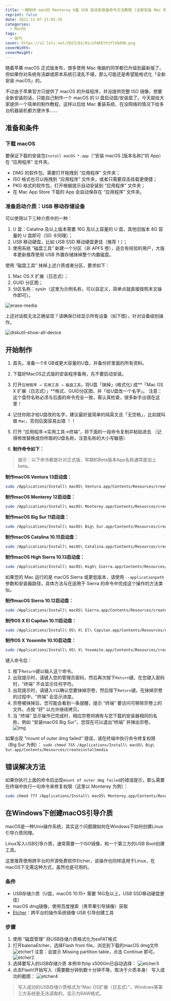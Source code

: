 ```yaml
---
title: 一键制作 macOS Monterey U盘 USB 启动安装盘命令方法教程 (全新安装 Mac 系统)
reprint: false
date: 2021-11-07 21:02:35
categories:
  - MacOS
tags:
  - 技巧
cover: https://s2.loli.net/2023/01/01/sFAKEtPzYlVQd9B.png
coverWidth:
coverHeight:
---
```


随着苹果 macOS 正式版发布，很多使用 Mac 电脑的同学都已升级到最新版了。但如果你对系统有洁癖或原本系统已凌乱不堪，那么可能还是希望能格式化「全新安装 macOS」的。

不过由于苹果官方只提供了 macOS 的升级程序，并没提供完整 ISO 镜像，想要全新安装的话，只能自己制作一个 macOS 的 U 盘启动盘/安装盘了。今天就给大家提供一个简单的制作教程，这样以后给 Mac 重装系统、在没网络的情况下给多台机器装机都方便许多……

## 准备和条件

### 下载 macOS

要保证下载的安装包`Install macOS *.app`（“安装 macOS [版本名称]”的 App）在 “应用程序” 文件夹。

- DMG 的软件包，需要打开拖拽到 “应用程序” 文件夹；
- ISO 格式也可以拖拽到 “应用程序” 文件夹，或者只需要双击挂载更便捷；
- PKG 格式的软件包，打开根据提示自动安装到 “应用程序” 文件夹；
- 在 Mac App Store 下载的 App 会自动保存在 “应用程序” 文件夹。

### 准备启动介质：USB 移动存储设备

可以使用以下三种介质中的一种：

1. U 盘：Catalina 及以上版本需要 16G 及以上容量的 U 盘，其他旧版本 8G 容量的 U 盘即可（SD 卡同理）；
2. USB 移动硬盘，比如 USB SSD 移动硬盘更佳（推荐！）；
3. 使用系统 “磁盘工具” 新建一个分区（非 APFS 卷），适合有经验的用户，大版本更新推荐使用 USB 外置存储抹掉整个内置磁盘。

使用 “磁盘工具” 抹掉上述介质或者分区，要求如下：

1. Mac OS X 扩展（日志式）；
2. GUID 分区图；
3. 分区名称：sysin（这里为示例名称，可以自定义，简单点就直接按照本文操作即可）。

![erase-media](https://sysin.org/blog/macos-createinstallmedia/erase-media.webp)

上述对话框无法正确呈现？请确保已经显示所有设备（如下图），针对设备级别操作。

![diskutil-show-all-device](https://sysin.org/blog/macos-createinstallmedia/diskutil-show-all-device.webp)

## 开始制作

1. 首先，准备一个8 GB或更大容量的U盘，并备份好里面的所有资料。

2. 下载好MacOS正式版的安装程序备用，先不要启动安装。

3. 打开`应用程序 → 实用工具 → 磁盘工具`，将U盘「抹掉」(格式化) 成**「Mac OS X 扩展（日志式）」**格式、GUID分区图，并「给U盘改一个名字」。
    注意：这个盘符名称必须与后面的命令完全一致，需认真检查，很多新手出错在这里！

4. 记住你刚才给U盘改的名字，建议最好是简单的纯英文且「无空格」，比如就叫做 `Mac`，否则后面容易出错 ！！

5. 打开 “应用程序→实用工具→终端”，将下面的一段命令复制并粘贴进去 （记得修改替换成你所取的U盘名称，注意名称的大小写敏感）

6. **制作命令如下：**

> 提示：以下命令都是针对正式版，早期的Beta版本App名称通常是加上beta。

**制作macOS Ventura 13启动盘：**

```bash
sudo /Applications/Install\ macOS\ Ventura.app/Contents/Resources/createinstallmedia --volume /Volumes/你的U盘名称
```

**制作macOS Monterey 12启动盘：**

```bash
sudo /Applications/Install\ macOS\ Monterey.app/Contents/Resources/createinstallmedia --volume /Volumes/你的U盘名称
```

**制作macOS Big Sur 11启动盘：**

```bash
sudo /Applications/Install\ macOS\ Big\ Sur.app/Contents/Resources/createinstallmedia --volume /Volumes/你的U盘名称
```

**制作macOS Catalina 10.15启动盘：**

```bash
sudo /Applications/Install\ macOS\ Catalina.app/Contents/Resources/createinstallmedia --volume /Volumes/你的U盘名称
```

**制作macOS High Sierra 10.13启动盘：**

```bash
sudo /Applications/Install\ macOS\ High\ Sierra.app/Contents/Resources/createinstallmedia --volume /Volumes/你的U盘名称
```

如果您的 Mac 运行的是 macOS Sierra 或更低版本，请使用 `--applicationpath` 参数和安装器路径，具体方法与在适用于 Sierra 的命令中完成这个操作的方法类似。

**制作macOS Sierra 10.12启动盘：**

```bash
sudo /Applications/Install\ macOS\ Sierra.app/Contents/Resources/createinstallmedia --volume /Volumes/sysin --applicationpath /Applications/Install\ macOS\ Sierra.app --nointeraction
```

**制作OS X El Capitan 10.11启动盘：**

```bash
sudo /Applications/Install\ OS\ X\ El\ Capitan.app/Contents/Resources/createinstallmedia --volume /Volumes/sysin --applicationpath /Applications/Install\ OS\ X\ El\ Capitan.app
```

**制作OS X Yosemite 10.10启动盘：**

```bash
sudo /Applications/Install\ OS\ X\ Yosemite.app/Contents/Resources/createinstallmedia --volume /Volumes/sysin --applicationpath /Applications/Install\ OS\ X\ Yosemite.app --nointeraction
```

键入命令后：

1. 按下`Return`键以输入这个命令。
2. 出现提示时，请键入您的管理员密码，然后再次按下`Return`键。在您键入密码时，“终端” 不会显示任何字符。
3. 出现提示时，请键入`Y`以确认您要抹掉宗卷，然后按下`Return`键。在抹掉宗卷的过程中，“终端” 会显示进度。
4. 宗卷被抹掉后，您可能会看到一条提醒，提示 “终端” 要访问可移除宗卷上的文件。点按 “好” 以允许继续拷贝。
5. 当 “终端” 显示操作已完成时，相应宗卷将拥有与您下载的安装器相同的名称，例如 “安装macOS Big Sur”。您现在可以退出“终端” 并弹出宗卷。
   ![img](https://support.apple.com/library/content/dam/edam/applecare/images/en_US/macos/Big-Sur/macos-big-sur-terminal-create-bootable-installer.jpg)

如果出现 ”mount of outer dmg failed“ 错误，请在终端中执行命令修复权限（Big Sur 为例）：
`sudo chmod 755 /Applications/Install\ macOS\ Big\ Sur.app/Contents/Resources/createinstallmedia`

## 错误解决方法

如果你执行上面的命令后出现`mount of outer dmg failed`的错误提示，那么需要在终端中执行一句命令来修复权限（这里以 Monterey 为例）：

```bash
sudo chmod 777 /Applications/Install\ macOS\ Monterey.app/Contents/Resources/createinstallmedia
```

## 在Windows下创建macOS引导介质

macOS是一种Unix操作系统，其实这个问题跟如何在Windows下如何创建Linux引导介质同理。

Linux写入USB引导介质，通常需要一个ISO镜像，和一个第三方的USB Boot创建工具。

这里推荐使用跨平台的开源免费软件Etcher，该操作也同样适用于Linux，在macOS下无需这种方式，虽然也是可用的。

### 条件

- USB存储介质（U盘，macOS 10.15+ 需要 16G及以上，USB SSD移动硬盘更佳）
- macOS dmg镜像，使用百度搜索（黑苹果引导镜像）获取
- [Etcher](https://github.com/balena-io/etcher)：跨平台的操作系统镜像 USB 引导创建工具

### 步骤

1. 使用 “磁盘管理” 将USB存储介质格式化为exFAT格式
2. 打开balenaEtcher，选择Flash from file，浏览到下载的macOS dmg文件
   ![etcher1](https://sysin.org/blog/macos-createinstallmedia/etcher1.webp)
   注意：会提示 Missing partition table，点击 Continue 即可。
   ![etcher2](https://sysin.org/blog/macos-createinstallmedia/etcher2.webp)
3. 选择要写入的USB存储介质
   本例中为hp x5000m已自动选择：
   ![etcher3](https://sysin.org/blog/macos-createinstallmedia/etcher3.webp)
4. 点击Flash!开始写入（需要数分钟到数十分钟不等，取决于介质本身）
   写入成功的截图：
   ![etcher4](https://sysin.org/blog/macos-createinstallmedia/etcher4.webp)

> 写入成功的USB存储介质格式为“Mac OS扩展（日志式）”，Windows等第三方系统是无法读取的，显示为RAW格式。
